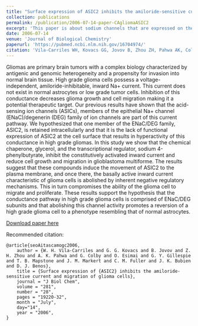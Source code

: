```yaml
---
title: "Surface expression of ASIC2 inhibits the amiloride-sensitive current and migration of glioma cells"
collection: publications
permalink: /publication/2006-07-14-paper-CAgliomaASIC2
excerpt: 'This paper is about sodium channels that are expressed on the outer surface of brain cancer glioma cells and about how the characteristic of which particular channels that are expressed in turn affects the behavior of the cancer cells.'
date: 2006-07-14
venue: 'Journal of Biological Chemistry'
paperurl: 'https://pubmed.ncbi.nlm.nih.gov/16704974/'
citation: 'Vila-Carriles WH, Kovacs GG, Jovov B, Zhou ZH, Pahwa AK, Colby G, Esimai O, Gillespie   GY, Mapstone TB, Markert JM, Fuller CM, Bubien JK, Benos DJ. (2006) Surface expression of ASIC2 inhibits the amiloride-sensitive current and migration of glioma cells. J Biol Chem. 2006 Jul 14;281(28):19220-32. Epub 2006 May 16.'
---
```

Gliomas are primary brain tumors with a complex biology characterized by antigenic and genomic heterogeneity and a propensity for invasion into normal brain tissue. High grade glioma cells possess a voltage-independent, amiloride-inhibitable, inward Na+ current. This current does not exist in normal astrocytes or low grade tumor cells. Inhibition of this conductance decreases glioma growth and cell migration making it a potential therapeutic target. Our previous results have shown that the acid-sensing ion channels (ASICs), members of the epithelial Na+ channel (ENaC)/degenerin (DEG) family of ion channels are part of this current pathway. We hypothesized that one member of the ENaC/DEG family, ASIC2, is retained intracellularly and that it is the lack of functional expression of ASIC2 at the cell surface that results in hyperactivity of this conductance in high grade gliomas. In this study we show that the chemical chaperone, glycerol, and the transcriptional regulator, sodium 4-phenylbutyrate, inhibit the constitutively activated inward current and reduce cell growth and migration in glioblastoma multiforme. The results suggest that these compounds induce the movement of ASIC2 to the plasma membrane, and once there, the basally active inward current characteristic of glioma cells is abolished by inherent negative regulatory mechanisms. This in turn compromises the ability of the glioma cell to migrate and proliferate. These results support the hypothesis that the conductance pathway in high grade glioma cells is comprised of ENaC/DEG subunits and that abolishing this channel activity promotes a reversion of a high grade glioma cell to a phenotype resembling that of normal astrocytes.

[Download paper here](https://pubmed.ncbi.nlm.nih.gov/16704974/)

Recommended citation: 

    @article{seoAitascamogc2006,
        author = {W. H. Vila-Carriles and G. G. Kovacs and B. Jovov and Z. H. Zhou and A. K. Pahwa and G. Colby and O. Esimai and G. Y. Gillespie and T. B. Mapstone and J. M. Markert and C. M. Fuller and J. K. Bubien and D. J. Benos},
        title = {Surface expression of {ASIC2} inhibits the amiloride-sensitive current and migration of glioma cells},
        journal = "J Biol Chem",
        volume = "281",
        number = "28",
        pages = "19220-32",
        month = "July",
        day="14",
        year = "2006",
    }
